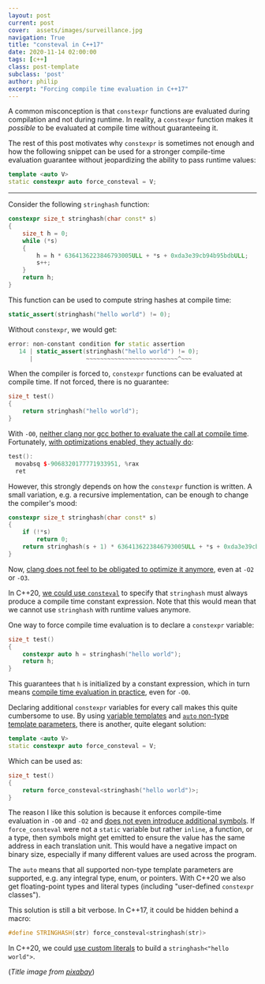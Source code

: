 ```yaml
---
layout: post
current: post
cover:  assets/images/surveillance.jpg
navigation: True
title: "consteval in C++17"
date: 2020-11-14 02:00:00
tags: [c++]
class: post-template
subclass: 'post'
author: philip
excerpt: "Forcing compile time evaluation in C++17"
---
```


A common misconception is that `constexpr` functions are evaluated during compilation and not during runtime.
In reality, a `constexpr` function makes it _possible_ to be evaluated at compile time without guaranteeing it.

The rest of this post motivates why `constexpr` is sometimes not enough and how the following snippet can be used for a stronger compile-time evaluation guarantee without jeopardizing the ability to pass runtime values:

```cpp
template <auto V>
static constexpr auto force_consteval = V;
```

----

Consider the following `stringhash` function:

```cpp
constexpr size_t stringhash(char const* s) 
{
    size_t h = 0;
    while (*s) 
    {
        h = h * 6364136223846793005ULL + *s + 0xda3e39cb94b95bdbULL;
        s++;
    }
    return h;
}
```

This function can be used to compute string hashes at compile time:

```cpp
static_assert(stringhash("hello world") != 0);
```

Without `constexpr`, we would get:

```cpp
error: non-constant condition for static assertion
   14 | static_assert(stringhash("hello world") != 0);
      |               ~~~~~~~~~~~~~~~~~~~~~~~~~~^~~~
```

When the compiler is forced to, `constexpr` functions can be evaluated at compile time.
If not forced, there is no guarantee:

```cpp
size_t test()
{
    return stringhash("hello world");
}
```

With `-O0`, [neither clang nor gcc bother to evaluate the call at compile time](https://godbolt.org/z/K5xP78).
Fortunately, [with optimizations enabled, they actually do](https://godbolt.org/z/zGxdqY):

```cpp
test():
  movabsq $-9068320177771933951, %rax
  ret
```

However, this strongly depends on how the `constexpr` function is written.
A small variation, e.g. a recursive implementation, can be enough to change the compiler's mood:

```cpp
constexpr size_t stringhash(char const* s) 
{
    if (!*s)
        return 0;
    return stringhash(s + 1) * 6364136223846793005ULL + *s + 0xda3e39cb94b95bdbULL;
}
```

Now, [clang does not feel to be obligated to optimize it anymore](https://godbolt.org/z/cfjrb8), even at `-O2` or `-O3`.

In C++20, [we could use `consteval`](https://en.cppreference.com/w/cpp/language/consteval) to specify that `stringhash` must always produce a compile time constant expression.
Note that this would mean that we cannot use `stringhash` with runtime values anymore.

One way to force compile time evaluation is to declare a `constexpr` variable:

```cpp
size_t test()
{
    constexpr auto h = stringhash("hello world");
    return h;
}
```

This guarantees that `h` is initialized by a constant expression, which in turn means [compile time evaluation in practice](https://godbolt.org/z/K1qoTE), even for `-O0`.

Declaring additional `constexpr` variables for every call makes this quite cumbersome to use.
By using [variable templates](https://en.cppreference.com/w/cpp/language/variable_template) and [`auto` non-type template parameters](https://en.cppreference.com/w/cpp/language/template_parameters#Non-type_template_parameter), there is another, quite elegant solution:

```cpp
template <auto V>
static constexpr auto force_consteval = V;
```

Which can be used as:

```cpp
size_t test()
{
    return force_consteval<stringhash("hello world")>;
}
```

The reason I like this solution is because it enforces compile-time evaluation in `-O0` and `-O2` and [does not even introduce additional symbols](https://godbolt.org/z/nrozxb).
If `force_consteval` were not a `static` variable but rather `inline`, a function, or a type, then symbols might get emitted to ensure the value has the same address in each translation unit.
This would have a negative impact on binary size, especially if many different values are used across the program.

The `auto` means that all supported non-type template parameters are supported, e.g. any integral type, enum, or pointers.
With C++20 we also get floating-point types and literal types (including "user-defined `constexpr` classes").

This solution is still a bit verbose.
In C++17, it could be hidden behind a macro:

```cpp
#define STRINGHASH(str) force_consteval<stringhash(str)>
```

In C++20, we could [use custom literals](https://ctrpeach.io/posts/cpp20-string-literal-template-parameters/) to build a `stringhash<"hello world">`.

(_Title image from [pixabay](https://pixabay.com/photos/binoculars-watch-observation-2474698/)_)
